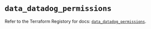 # `data_datadog_permissions`

Refer to the Terraform Registory for docs: [`data_datadog_permissions`](https://registry.terraform.io/providers/datadog/datadog/3.28.0/docs/data-sources/permissions).
